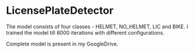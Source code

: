 # LicensePlateDetector

The model consists of four classes - HELMET, NO_HELMET, LIC and  BIKE. I trained the model till 8000 iterations with different configurations.

Complete model is present in my GoogleDrive.
